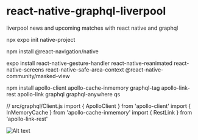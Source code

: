 # react-native-graphql-liverpool
liverpool news and upcoming matches with react native and graphql

npx expo init native-project

npm install @react-navigation/native

expo install react-native-gesture-handler react-native-reanimated react-native-screens 
             react-native-safe-area-context @react-native-community/masked-view

npm install apollo-client apollo-cache-inmemory graphql-tag apollo-link-rest apollo-link
            graphql graphql-anywhere qs
            
            
// src/graphql/Client.js
import { ApolloClient } from 'apollo-client'
import { InMemoryCache } from 'apollo-cache-inmemory'
import { RestLink } from 'apollo-link-rest'

![Alt text](https://user-images.githubusercontent.com/25441286/75131467-38bf3580-56a1-11ea-9bac-7b6539ce8c2e.png "liverpool-react-image")

